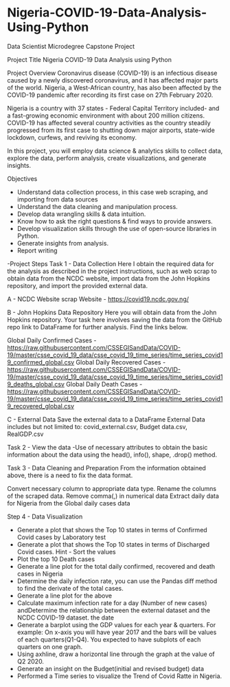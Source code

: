 # Nigeria-COVID-19-Data-Analysis-Using-Python
Data Scientist Microdegree Capstone Project

Project Title
Nigeria COVID-19 Data Analysis using Python 

Project Overview
Coronavirus disease (COVID-19) is an infectious disease caused by a newly discovered coronavirus, and it has affected major 
parts of the world. Nigeria, a West-African country, has also been affected by the COVID-19 pandemic after recording its 
first case on 27th February 2020.

Nigeria is a country with 37 states - Federal Capital Territory included- and a fast-growing economic environment with 
about 200 million citizens. COVID-19 has affected several country activities as the country steadily progressed from its
first case to shutting down major airports, state-wide lockdown, curfews, and reviving its economy.

In this project, you will employ data science & analytics skills to collect data, explore the data, perform analysis,
create visualizations, and generate insights.

Objectives
-  Understand data collection process, in this case web scraping, and importing from data sources
-  Understand the data cleaning and manipulation process.
- Develop data wrangling skills & data intuition.
- Know how to ask the right questions & find ways to provide answers.
- Develop visualization skills through the use of open-source libraries in Python.
- Generate insights from analysis.
- Report writing 

-Project Steps
Task 1 - Data Collection
Here I obtain the required data for the analysis as described in the project instructions, such as web scrap to obtain data
from the NCDC website, import data from the John Hopkins repository, and import the provided external data.

A - NCDC Website scrap
Website - https://covid19.ncdc.gov.ng/

B - John Hopkins Data Repository
Here you will obtain data from the John Hopkins repository. Your task here involves saving the data from the GitHub repo 
link to DataFrame for further analysis. Find the links below.

Global Daily Confirmed Cases - https://raw.githubusercontent.com/CSSEGISandData/COVID-19/master/csse_covid_19_data/csse_covid_19_time_series/time_series_covid19_confirmed_global.csv
Global Daily Recovered Cases - https://raw.githubusercontent.com/CSSEGISandData/COVID-19/master/csse_covid_19_data/csse_covid_19_time_series/time_series_covid19_deaths_global.csv
Global Daily Death Cases - https://raw.githubusercontent.com/CSSEGISandData/COVID-19/master/csse_covid_19_data/csse_covid_19_time_series/time_series_covid19_recovered_global.csv

C - External Data
Save the external data to a DataFrame
External Data includes but not limited to: covid_external.csv, Budget data.csv, RealGDP.csv

Task 2 - View the data
-Use of necessary attributes to obtain the basic information about the data using the head(), info(), shape, .drop() method.

Task 3 - Data Cleaning and Preparation
From the information obtained above, there is a need to fix the data format.

Convert necessary column to appropriate data type.
Rename the columns of the scraped data.
Remove comma(,) in numerical data
Extract daily data for Nigeria from the Global daily cases data

Step 4 - Data Visualization
- Generate a plot that shows the Top 10 states in terms of Confirmed Covid cases by Laboratory test
- Generate a plot that shows the Top 10 states in terms of Discharged Covid cases. Hint - Sort the values
- Plot the top 10 Death cases
- Generate a line plot for the total daily confirmed, recovered and death cases in Nigeria
- Determine the daily infection rate, you can use the Pandas diff method to find the derivate of the total cases.
- Generate a line plot for the above
- Calculate maximum infection rate for a day (Number of new cases) andDetermine the relationship between the external 
dataset and the NCDC COVID-19 dataset. the date
- Generate a barplot using the GDP values for each year & quarters. For example: On x-axis you will have year 2017 and 
the bars will be values of each quarters(Q1-Q4). You expected to have subplots of each quarters on one graph.
- Using axhline, draw a horizontal line through the graph at the value of Q2 2020.
- Generate an insight on the Budget(initial and revised budget) data
- Performed a Time series to visualize the Trend of Covid Ratte in Nigeria.